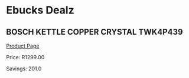 
# Ebucks Dealz
## BOSCH KETTLE COPPER CRYSTAL TWK4P439
[Product Page](https://www.ebucks.com/web/shop/productSelected.do?prodId=1149052743&catId=704985963)

Price: R1299.00

Savings: 201.0


	
